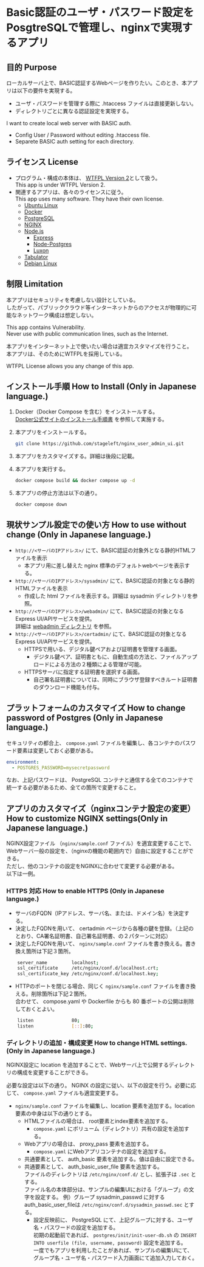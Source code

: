 # Basic認証のユーザ・パスワード設定をPosgtreSQLで管理し、nginxで実現するアプリ

## 目的 Purpose

ローカルサーバ上で、BASIC認証するWebページを作りたい。このとき、本アプリは以下の要件を実現する。

* ユーザ・パスワードを管理する際に .htaccess ファイルは直接更新しない。
* ディレクトリごとに異なる認証設定を実現する。

I want to create local web server with BASIC auth.

* Config User / Password without editing .htaccess file.
* Separete BASIC auth setting for each directory.

## ライセンス License

* プログラム・構成の本体は、 [WTFPL Version 2](LICENSE)として扱う。 \
  This app is under WTFPL Version 2.
* 関連するアプリは、各々のライセンスに従う。 \
  This app uses many software. They have their own license.
  * [Ubuntu Linux](https://jp.ubuntu.com/)
  * [Docker](https://www.docker.com/ja-jp/)
  * [PostgreSQL](https://www.postgresql.org/)
  * [NGINX](https://www.nginx.com/)
  * [Node.js](https://nodejs.org/en)
    * [Express](https://expressjs.com/ja/)
    * [Node-Postgres](https://node-postgres.com/)
    * [Luxon](https://moment.github.io/luxon/)
  * [Tabulator](https://tabulator.info/)
  * [Debian Linux](https://www.debian.org/)

## 制限 Limitation

本アプリはセキュリティを考慮しない設計としている。 \
したがって、パブリッククラウド等インターネットからのアクセスが物理的に可能なネットワーク構成は想定しない。

This app contains Vulnerability. \
Never use with public communication lines, such as the Internet.

本アプリをインターネット上で使いたい場合は適宜カスタマイズを行うこと。
本アプリは、そのためにWTFPLを採用している。

WTFPL License allows you any change of this app.

## インストール手順 How to Install (Only in Japanese language.)

1. Docker（Docker Compose を含む）をインストールする。 \
   [Docker公式サイトのインストール手順書](https://docs.docker.com/engine/install/) を参照して実施する。

1. 本アプリをインストールする。

   ```bash
   git clone https://github.com/stageleft/nginx_user_admin_ui.git
   ```

1. 本アプリをカスタマイズする。詳細は後段に記載。

1. 本アプリを実行する。

   ```bash
   docker compose build && docker compose up -d
   ```

5. 本アプリの停止方法は以下の通り。

   ```bash
   docker compose down
   ```

## 現状サンプル設定での使い方 How to use without change (Only in Japanese language.)

* `http://<サーバのIPアドレス>/` にて、BASIC認証の対象外となる静的HTMLファイルを表示
  * 本アプリ用に差し替えた nginx 標準のデフォルトwebページを表示する。
* `http://<サーバのIPアドレス>/sysadmin/` にて、BASIC認証の対象となる静的HTMLファイルを表示
  * 作成した html ファイルを表示する。詳細は sysadmin ディレクトリを参照。
* `http://<サーバのIPアドレス>/webadmin/` にて、BASIC認証の対象となるExpress UI/APIサービスを提供。\
  詳細は [webadmin ディレクトリ](./webadmin/README.md) を参照。
* `http://<サーバのIPアドレス>/certadmin/` にて、BASIC認証の対象となるExpress UI/APIサービスを提供。
  * HTTPSで用いる、デジタル鍵ペアおよび証明書を管理する画面。
    * デジタル鍵ペア、証明書ともに、自動生成の方法と、ファイルアップロードによる方法の２種類による管理が可能。
  * HTTPSサーバに指定する証明書を選択する画面。
    * 自己署名証明書については、同時にブラウザ登録すべきルート証明書のダウンロード機能も付与。

## プラットフォームのカスタマイズ How to change password of Postgres (Only in Japanese language.)

セキュリティの都合上、 `compose.yaml` ファイルを編集し、各コンテナのパスワード要素は変更しておく必要がある。

```yaml
environment:
  - POSTGRES_PASSWORD=mysecretpassword
```

なお、上記パスワードは、 PostgreSQL コンテナと通信する全てのコンテナで統一する必要があるため、全ての箇所で変更すること。

## アプリのカスタマイズ（nginxコンテナ設定の変更） How to customize NGINX settings(Only in Japanese language.)

NGINX設定ファイル （`nginx/sample.conf` ファイル）を適宜変更することで、Webサーバ一般の設定を、（nginxの機能の範囲内で）自由に設定することができる。\
ただし、他のコンテナの設定をNGINXに合わせて変更する必要がある。\
以下は一例。

### HTTPS 対応 How to enable HTTPS (Only in Japanese language.)

* サーバのFQDN（IPアドレス、サーバ名、または、ドメイン名）を決定する。
* 決定したFQDNを用いて、 certadmin ページから各種の鍵を登録。（上記のとおり、CA署名証明書、自己署名証明書、の２パターンに対応）
* 決定したFQDNを用いて、 `nginx/sample.conf` ファイルを書き換える。書き換え箇所は下記３箇所。

```bash
    server_name         localhost;
    ssl_certificate     /etc/nginx/conf.d/localhost.crt;
    ssl_certificate_key /etc/nginx/conf.d/localhost.key;
```

* HTTPのポートを閉じる場合、同じく `nginx/sample.conf` ファイルを書き換える。削除箇所は下記２箇所。 \
  合わせて、 compose.yaml や Dockerfile からも 80 番ポートの公開は削除しておくとよい。

```bash
    listen              80;
    listen              [::]:80;
```

### ディレクトリの追加・構成変更 How to change HTML settings. (Only in Japanese language.)

NGINX設定に location を追加することで、Webサーバ上で公開するディレクトリの構成を変更することができる。

必要な設定は以下の通り。
NGINX の設定に従い、以下の設定を行う。必要に応じて、 `compose.yaml` ファイルも適宜変更する。

* `nginx/sample.conf` ファイルを編集し、location 要素を追加する。location要素の中身は以下の通りとする。
  * HTMLファイルの場合は、 root要素とindex要素を追加する。
    * `compose.yaml` にボリューム（ディレクトリ）共有の設定を追加する。
  * Webアプリの場合は、 proxy_pass 要素を追加する。
    * `compose.yaml` にWebアプリコンテナの設定を追加する。
  * 共通要素として、 auth_basic 要素を追加する。値は自由に設定できる。
  * 共通要素として、 auth_basic_user_file 要素を追加する。\
    ファイルのディレクトリは `/etc/nginx/conf.d/` とし、拡張子は `.sec` とする。\
    ファイル名の本体部分は、サンプルの編集UIにおける「グループ」の文字を設定する。
    例）グループ sysadmin_passwd に対するauth_basic_user_fileは `/etc/nginx/conf.d/sysadmin_passwd.sec` とする。
    * 設定反映前に、 PostgreSQL にて、上記グループに対する、ユーザ名・パスワードの設定を追加する。\
      初期の起動前であれば、 `postgres/init/init-user-db.sh` の `INSERT INTO userfile (file, username, password)` 設定を追加する。 \
      一度でもアプリを利用したことがあれば、サンプルの編集UIにて、グループ名・ユーザ名・パスワード入力画面にて追加入力しておく。
